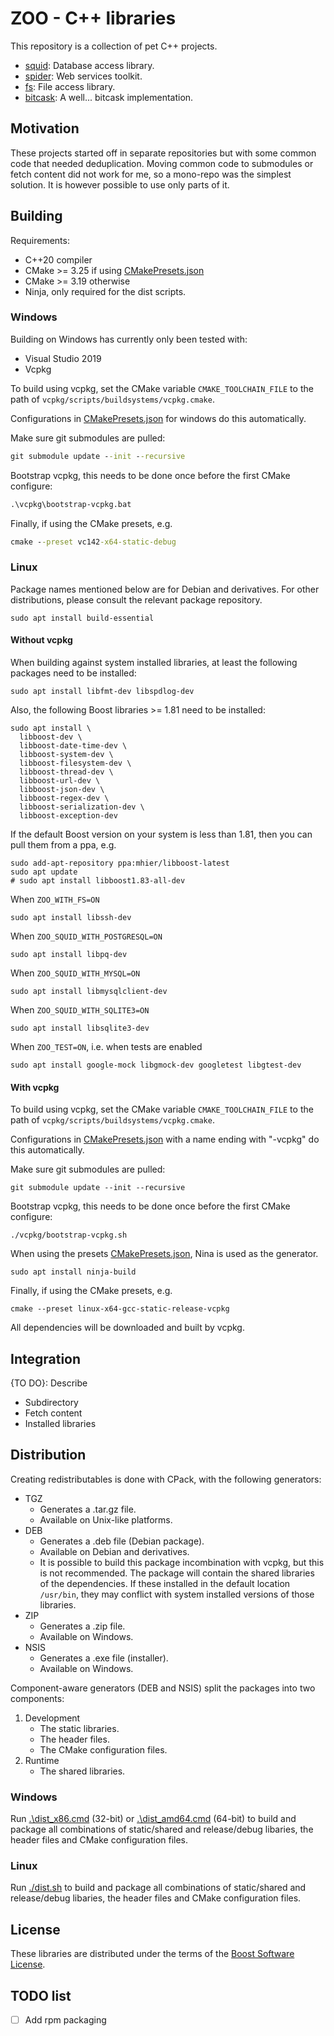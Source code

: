 # ZOO - C++ libraries

This repository is a collection of pet C++ projects.

- [squid](zoo/squid): Database access library.
- [spider](zoo/spider): Web services toolkit.
- [fs](zoo/fs): File access library.
- [bitcask](zoo/bitcask): A well... bitcask implementation.

## Motivation

These projects started off in separate repositories but with some common code that needed deduplication.
Moving common code to submodules or fetch content did not work for me, so a mono-repo was the simplest solution.
It is however possible to use only parts of it.

## Building

Requirements:
- C++20 compiler
- CMake >= 3.25 if using [CMakePresets.json](CMakePresets.json)
- CMake >= 3.19 otherwise
- Ninja, only required for the dist scripts.

### Windows

Building on Windows has currently only been tested with:
- Visual Studio 2019
- Vcpkg

To build using vcpkg, set the CMake variable `CMAKE_TOOLCHAIN_FILE` to the path of `vcpkg/scripts/buildsystems/vcpkg.cmake`.

Configurations in [CMakePresets.json](CMakePresets.json) for windows do this automatically.

Make sure git submodules are pulled:
```bat
git submodule update --init --recursive
```

Bootstrap vcpkg, this needs to be done once before the first CMake configure:
```bat
.\vcpkg\bootstrap-vcpkg.bat
```

Finally, if using the CMake presets, e.g.
```bat
cmake --preset vc142-x64-static-debug
```

### Linux

Package names mentioned below are for Debian and derivatives. For other distributions, please consult the relevant package repository.

```shell
sudo apt install build-essential
```

#### Without vcpkg

When building against system installed libraries, at least the following packages need to be installed:
```shell
sudo apt install libfmt-dev libspdlog-dev
```

Also, the following Boost libraries >= 1.81 need to be installed:
```shell
sudo apt install \
  libboost-dev \
  libboost-date-time-dev \
  libboost-system-dev \
  libboost-filesystem-dev \
  libboost-thread-dev \
  libboost-url-dev \
  libboost-json-dev \
  libboost-regex-dev \
  libboost-serialization-dev \
  libboost-exception-dev
```

If the default Boost version on your system is less than 1.81, then you can pull them from a ppa, e.g.
```shell
sudo add-apt-repository ppa:mhier/libboost-latest
sudo apt update
# sudo apt install libboost1.83-all-dev
```

When `ZOO_WITH_FS=ON`
```shell
sudo apt install libssh-dev
```

When `ZOO_SQUID_WITH_POSTGRESQL=ON`
```shell
sudo apt install libpq-dev
```

When `ZOO_SQUID_WITH_MYSQL=ON`
```shell
sudo apt install libmysqlclient-dev
```

When `ZOO_SQUID_WITH_SQLITE3=ON`
```shell
sudo apt install libsqlite3-dev
```

When `ZOO_TEST=ON`, i.e. when tests are enabled
```shell
sudo apt install google-mock libgmock-dev googletest libgtest-dev
```

#### With vcpkg

To build using vcpkg, set the CMake variable `CMAKE_TOOLCHAIN_FILE` to the path of `vcpkg/scripts/buildsystems/vcpkg.cmake`.

Configurations in [CMakePresets.json](CMakePresets.json) with a name ending with "-vcpkg" do this automatically.

Make sure git submodules are pulled:
```shell
git submodule update --init --recursive
```

Bootstrap vcpkg, this needs to be done once before the first CMake configure:
```shell
./vcpkg/bootstrap-vcpkg.sh
```

When using the presets [CMakePresets.json](CMakePresets.json), Nina is used as the generator.
```shell
sudo apt install ninja-build
```

Finally, if using the CMake presets, e.g.
```shell
cmake --preset linux-x64-gcc-static-release-vcpkg
```

All dependencies will be downloaded and built by vcpkg.

## Integration

{TO DO}: Describe
- Subdirectory
- Fetch content
- Installed libraries

## Distribution

Creating redistributables is done with CPack, with the following generators:
- TGZ
  - Generates a .tar.gz file.
  - Available on Unix-like platforms.
- DEB
  - Generates a .deb file (Debian package).
  - Available on Debian and derivatives.
  - It is possible to build this package incombination with vcpkg, but this is not recommended.
    The package will contain the shared libraries of the dependencies.
    If these installed in the default location `/usr/bin`, they may conflict with system installed versions of those libraries.
- ZIP
  - Generates a .zip file.
  - Available on Windows.
- NSIS
  - Generates a .exe file (installer).
  - Available on Windows.

Component-aware generators (DEB and NSIS) split the packages into two components:
1. Development
    - The static libraries.
    - The header files.
    - The CMake configuration files.
2. Runtime
    - The shared libraries.

### Windows

Run [.\dist_x86.cmd](dist_x86.cmd) (32-bit) or [.\dist_amd64.cmd](dist_amd64.cmd) (64-bit) to build and package all combinations of static/shared and release/debug libaries, the header files and CMake configuration files.

### Linux

Run [./dist.sh](dist.sh) to build and package all combinations of static/shared and release/debug libaries, the header files and CMake configuration files.

## License

These libraries are distributed under the terms of the [Boost Software License](http://www.boost.org/LICENSE_1_0.txt).

## TODO list

- [ ] Add rpm packaging
